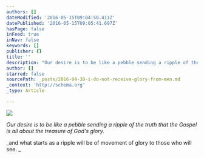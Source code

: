 ```yaml
---
authors: []
dateModified: '2016-05-15T09:04:50.411Z'
datePublished: '2016-05-15T09:05:41.697Z'
hasPage: false
inFeed: true
inNav: false
keywords: []
publisher: {}
title: ''
description: "Our desire is to be like a pebble sending a ripple of the truth that the Gospel is all about the treasure of God's glory."
author: []
starred: false
sourcePath: _posts/2016-04-30-i-do-not-receive-glory-from-men.md
_context: 'http://schema.org'
_type: Article

---
```

![](https://the-grid-user-content.s3-us-west-2.amazonaws.com/1f64b318-1994-4f4b-bdae-349015fae6f5.jpg)

_Our desire is to be like a pebble sending a ripple of the truth that the Gospel is all about the treasure of God's glory._

_and what starts as a ripple will be of movement of glory to those who will see. _